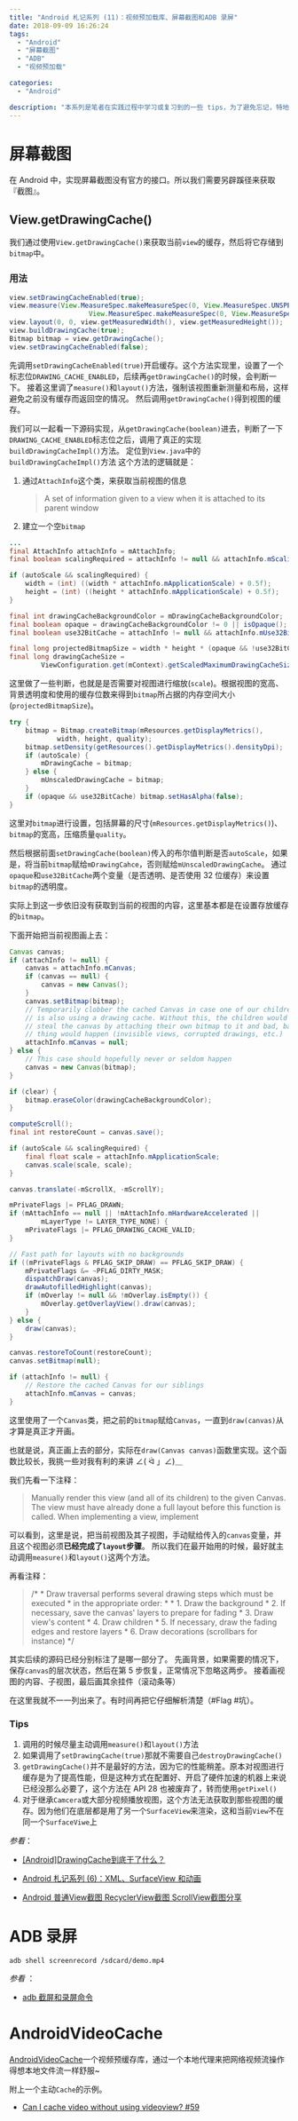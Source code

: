 ```yaml
---
title: "Android 札记系列 (11)：视频预加载库、屏幕截图和ADB 录屏"
date: 2018-09-09 16:26:24
tags:
  - "Android"
  - "屏幕截图"
  - "ADB"
  - "视频预加载"

categories:
  - "Android"

description: "本系列是笔者在实践过程中学习或复习到的一些 tips，为了避免忘记，特地记下来。本节记录的是了解如何实现屏幕截图、使用 ADB 录制屏幕以及介绍一个视频缓冲库..."
---
```


# 屏幕截图

在 Android 中，实现屏幕截图没有官方的接口。所以我们需要另辟蹊径来获取『截图』。

## View.getDrawingCache()

我们通过使用`View.getDrawingCache()`来获取当前`view`的缓存，然后将它存储到`bitmap`中。

### 用法

```java
view.setDrawingCacheEnabled(true);
view.measure(View.MeasureSpec.makeMeasureSpec(0, View.MeasureSpec.UNSPECIFIED),
                    View.MeasureSpec.makeMeasureSpec(0, View.MeasureSpec.UNSPECIFIED));
view.layout(0, 0, view.getMeasuredWidth(), view.getMeasuredHeight());
view.buildDrawingCache(true);
Bitmap bitmap = view.getDrawingCache();
view.setDrawingCacheEnabled(false);
```

先调用`setDrawingCacheEnabled(true)`开启缓存。这个方法实现里，设置了一个标志位`DRAWING_CACHE_ENABLED`，后续再`getDrawingCache()`的时候，会判断一下。
接着这里调了`measure()`和`layout()`方法，强制该视图重新测量和布局，这样避免之前没有缓存而返回空的情况。
然后调用`getDrawingCache()`得到视图的缓存。

我们可以一起看一下源码实现，从`getDrawingCache(boolean)`进去，判断了一下`DRAWING_CACHE_ENABLED`标志位之后，调用了真正的实现`buildDrawingCacheImpl()`方法。
定位到`View.java`中的`buildDrawingCacheImpl()`方法
这个方法的逻辑就是：

1. 通过`AttachInfo`这个类，来获取当前视图的信息

   > A set of information given to a view when it is attached to its parent
   > window

2. 建立一个空`bitmap`

```java
...
final AttachInfo attachInfo = mAttachInfo;
final boolean scalingRequired = attachInfo != null && attachInfo.mScalingRequired;

if (autoScale && scalingRequired) {
    width = (int) ((width * attachInfo.mApplicationScale) + 0.5f);
    height = (int) ((height * attachInfo.mApplicationScale) + 0.5f);
}

final int drawingCacheBackgroundColor = mDrawingCacheBackgroundColor;
final boolean opaque = drawingCacheBackgroundColor != 0 || isOpaque();
final boolean use32BitCache = attachInfo != null && attachInfo.mUse32BitDrawingCache;

final long projectedBitmapSize = width * height * (opaque && !use32BitCache ? 2 : 4);
final long drawingCacheSize =
        ViewConfiguration.get(mContext).getScaledMaximumDrawingCacheSize();
```

这里做了一些判断，也就是是否需要对视图进行缩放(`scale`)。根据视图的宽高、背景透明度和使用的缓存位数来得到`bitmap`所占据的内存空间大小(`projectedBitmapSize`)。


```java
try {
    bitmap = Bitmap.createBitmap(mResources.getDisplayMetrics(),
            width, height, quality);
    bitmap.setDensity(getResources().getDisplayMetrics().densityDpi);
    if (autoScale) {
        mDrawingCache = bitmap;
    } else {
        mUnscaledDrawingCache = bitmap;
    }
    if (opaque && use32BitCache) bitmap.setHasAlpha(false);
}
```

这里对`bitmap`进行设置，包括屏幕的尺寸(`mResources.getDisplayMetrics()`)、`bitmap`的宽高，压缩质量`quality`。

然后根据前面`setDrawingCache(boolean)`传入的布尔值判断是否`autoScale`，如果是，将当前`bitmap`赋给`mDrawingCahce`，否则赋给`mUnscaledDrawingCache`。
通过`opaque`和`use32BitCache`两个变量（是否透明、是否使用 32 位缓存）来设置`bitmap`的透明度。

实际上到这一步依旧没有获取到当前的视图的内容，这里基本都是在设置存放缓存的`bitmap`。

下面开始把当前视图画上去：

```java
Canvas canvas;
if (attachInfo != null) {
    canvas = attachInfo.mCanvas;
    if (canvas == null) {
        canvas = new Canvas();
    }
    canvas.setBitmap(bitmap);
    // Temporarily clobber the cached Canvas in case one of our children
    // is also using a drawing cache. Without this, the children would
    // steal the canvas by attaching their own bitmap to it and bad, bad
    // thing would happen (invisible views, corrupted drawings, etc.)
    attachInfo.mCanvas = null;
} else {
    // This case should hopefully never or seldom happen
    canvas = new Canvas(bitmap);
}

if (clear) {
    bitmap.eraseColor(drawingCacheBackgroundColor);
}

computeScroll();
final int restoreCount = canvas.save();

if (autoScale && scalingRequired) {
    final float scale = attachInfo.mApplicationScale;
    canvas.scale(scale, scale);
}

canvas.translate(-mScrollX, -mScrollY);

mPrivateFlags |= PFLAG_DRAWN;
if (mAttachInfo == null || !mAttachInfo.mHardwareAccelerated ||
        mLayerType != LAYER_TYPE_NONE) {
    mPrivateFlags |= PFLAG_DRAWING_CACHE_VALID;
}

// Fast path for layouts with no backgrounds
if ((mPrivateFlags & PFLAG_SKIP_DRAW) == PFLAG_SKIP_DRAW) {
    mPrivateFlags &= ~PFLAG_DIRTY_MASK;
    dispatchDraw(canvas);
    drawAutofilledHighlight(canvas);
    if (mOverlay != null && !mOverlay.isEmpty()) {
        mOverlay.getOverlayView().draw(canvas);
    }
} else {
    draw(canvas);
}

canvas.restoreToCount(restoreCount);
canvas.setBitmap(null);

if (attachInfo != null) {
    // Restore the cached Canvas for our siblings
    attachInfo.mCanvas = canvas;
}
```

这里使用了一个`Canvas`类，把之前的`bitmap`赋给`Canvas`，一直到`draw(canvas)`从才算是真正才开画。

也就是说，真正画上去的部分，实际在`draw(Canvas canvas)`函数里实现。这个函数比较长，我挑一些对我有利的来讲 ∠( ᐛ 」∠)＿

我们先看一下注释：

>  Manually render this view (and all of its children) to the given Canvas.
    The view must have already done a full layout before this function is
    called.  When implementing a view, implement

可以看到，这里是说，把当前视图及其子视图，手动赋给传入的`canvas`变量，并且这个视图必须**已经完成了`layout`步骤**。
所以我们在最开始用的时候，最好就主动调用`measure()`和`layout()`这两个方法。

再看注释：

>  /*
         * Draw traversal performs several drawing steps which must be executed
         * in the appropriate order:
         *
         *      1. Draw the background
         *      2. If necessary, save the canvas' layers to prepare for fading
         *      3. Draw view's content
         *      4. Draw children
         *      5. If necessary, draw the fading edges and restore layers
         *      6. Draw decorations (scrollbars for instance)
         */

其实后续的源码已经分别标注了是哪一部分了。
先画背景，如果需要的情况下，保存`canvas`的层次状态，然后在第 5 步恢复，正常情况下忽略这两步。
接着画视图的内容、子视图，最后画其余挂件（滚动条等）

在这里我就不一一列出来了。有时间再把它仔细解析清楚（#Flag #坑）。

### Tips

1. 调用的时候尽量主动调用`measure()`和`layout()`方法
2. 如果调用了`setDrawingCache(true)`那就不需要自己`destroyDrawingCache()`
3. `getDrawingCache()`并不是最好的方法，因为它的性能稍差。原本对视图进行缓存是为了提高性能，但是这种方式在配置好、开启了硬件加速的机器上来说已经没那么必要了，这个方法在 API 28 也被废弃了，转而使用`getPixel()`
4. 对于继承`Camcera`或大部分视频播放视图，这个方法无法获取到那些视图的缓存。因为他们在底层都是用了另一个`SurfaceView`来渲染，这和当前`View`不在同一个`SurfaceViwe`上

*参看*：

- [[Android]DrawingCache到底干了什么？](https://www.jianshu.com/p/09e32f10b394)

- [Android 札记系列 (6)：XML、SurfaceView 和动画](https://blog.rosuh.me/2018/08/Android-reading-note-6/)

- [Android 普通View截图 RecyclerView截图 ScrollView截图分享](https://juejin.im/post/5a37d8436fb9a04522079d33)


# ADB 录屏

```shell
adb shell screenrecord /sdcard/demo.mp4
```

*参看* ：

- [adb 截屏和录屏命令](https://blog.csdn.net/gdutxiaoxu/article/details/69802895)



# AndroidVideoCache

[AndroidVideoCache](https://github.com/danikula/AndroidVideoCache)一个视频预缓存库，通过一个本地代理来把网络视频流操作得想本地文件流一样舒服~



附上一个主动`Cache`的示例。



- [Can I cache video without using videoview? #59](https://github.com/danikula/AndroidVideoCache/issues/59)